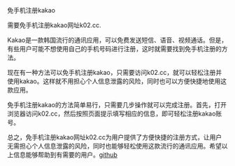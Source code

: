 免手机注册kakao

需要免手机注册kakao网址k02.cc. 

Kakao是一款韩国流行的通讯应用，可以免费发送短信、语音、视频通话。但是，有些用户可能不想使用自己的手机号码进行注册，这时就需要找到免手机注册的方法。

现在有一种方法可以免手机注册kakao，只需要访问k02.cc，就可以轻松注册并使用kakao。这样就不用担心个人信息泄露的风险，同时也可以方便快捷地使用这款应用。

免手机注册kakao的方法简单易行，只需要几步操作就可以完成注册。首先，打开浏览器访问k02.cc，然后按照页面提示填写相应的信息，即可轻松注册kakao账号。

总之，免手机注册kakao网址k02.cc为用户提供了方便快捷的注册方式，让用户无需担心个人信息泄露的风险，同时也能够轻松使用这款流行的通讯应用。希望以上信息能够帮助到有需要的用户。[github](https://github.com)